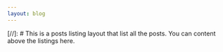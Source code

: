 ```yaml
---
layout: blog
---
```


[//]: # This is a posts listing layout that list all the posts. You can content above the listings here.

<script src="https://utteranc.es/client.js"
        repo="imhobo/imhobo.github.io"
        issue-term="pathname"
        theme="github-light"
        crossorigin="anonymous"
        async>
</script>